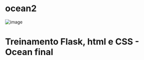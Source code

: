 # ocean2

![image](https://i.morioh.com/2019/11/21/34f9bcbd043d.jpg)

# Treinamento Flask, html e CSS - Ocean final

